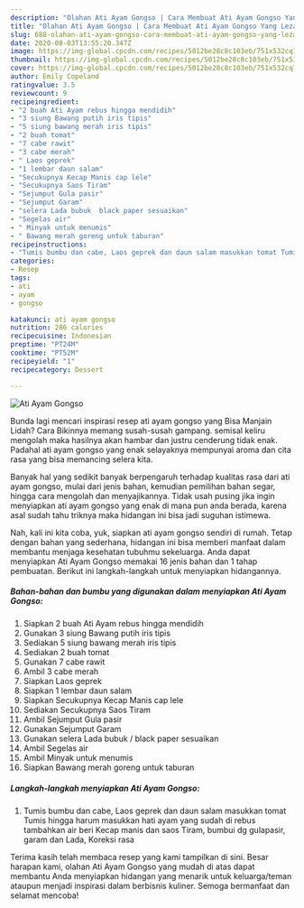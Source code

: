 ```yaml
---
description: "Olahan Ati Ayam Gongso | Cara Membuat Ati Ayam Gongso Yang Lezat Sekali"
title: "Olahan Ati Ayam Gongso | Cara Membuat Ati Ayam Gongso Yang Lezat Sekali"
slug: 688-olahan-ati-ayam-gongso-cara-membuat-ati-ayam-gongso-yang-lezat-sekali
date: 2020-08-03T13:55:20.347Z
image: https://img-global.cpcdn.com/recipes/5012be28c8c103eb/751x532cq70/ati-ayam-gongso-foto-resep-utama.jpg
thumbnail: https://img-global.cpcdn.com/recipes/5012be28c8c103eb/751x532cq70/ati-ayam-gongso-foto-resep-utama.jpg
cover: https://img-global.cpcdn.com/recipes/5012be28c8c103eb/751x532cq70/ati-ayam-gongso-foto-resep-utama.jpg
author: Emily Copeland
ratingvalue: 3.5
reviewcount: 9
recipeingredient:
- "2 buah Ati Ayam rebus hingga mendidih"
- "3 siung Bawang putih iris tipis"
- "5 siung bawang merah iris tipis"
- "2 buah tomat"
- "7 cabe rawit"
- "3 cabe merah"
- " Laos geprek"
- "1 lembar daun salam"
- "Secukupnya Kecap Manis cap lele"
- "Secukupnya Saos Tiram"
- "Sejumput Gula pasir"
- "Sejumput Garam"
- "selera Lada bubuk  black paper sesuaikan"
- "Segelas air"
- " Minyak untuk menumis"
- " Bawang merah goreng untuk taburan"
recipeinstructions:
- "Tumis bumbu dan cabe, Laos geprek dan daun salam masukkan tomat Tumis hingga harum masukkan hati ayam yang sudah di rebus tambahkan air beri Kecap manis dan saos Tiram, bumbui dg gulapasir, garam dan Lada, Koreksi rasa"
categories:
- Resep
tags:
- ati
- ayam
- gongso

katakunci: ati ayam gongso 
nutrition: 286 calories
recipecuisine: Indonesian
preptime: "PT24M"
cooktime: "PT52M"
recipeyield: "1"
recipecategory: Dessert

---
```



![Ati Ayam Gongso](https://img-global.cpcdn.com/recipes/5012be28c8c103eb/751x532cq70/ati-ayam-gongso-foto-resep-utama.jpg)

Bunda lagi mencari inspirasi resep ati ayam gongso yang Bisa Manjain Lidah? Cara Bikinnya memang susah-susah gampang. semisal keliru mengolah maka hasilnya akan hambar dan justru cenderung tidak enak. Padahal ati ayam gongso yang enak selayaknya mempunyai aroma dan cita rasa yang bisa memancing selera kita.

Banyak hal yang sedikit banyak berpengaruh terhadap kualitas rasa dari ati ayam gongso, mulai dari jenis bahan, kemudian pemilihan bahan segar, hingga cara mengolah dan menyajikannya. Tidak usah pusing jika ingin menyiapkan ati ayam gongso yang enak di mana pun anda berada, karena asal sudah tahu triknya maka hidangan ini bisa jadi suguhan istimewa.




Nah, kali ini kita coba, yuk, siapkan ati ayam gongso sendiri di rumah. Tetap dengan bahan yang sederhana, hidangan ini bisa memberi manfaat dalam membantu menjaga kesehatan tubuhmu sekeluarga. Anda dapat menyiapkan Ati Ayam Gongso memakai 16 jenis bahan dan 1 tahap pembuatan. Berikut ini langkah-langkah untuk menyiapkan hidangannya.

<!--inarticleads1-->

##### Bahan-bahan dan bumbu yang digunakan dalam menyiapkan Ati Ayam Gongso:

1. Siapkan 2 buah Ati Ayam rebus hingga mendidih
1. Gunakan 3 siung Bawang putih iris tipis
1. Sediakan 5 siung bawang merah iris tipis
1. Sediakan 2 buah tomat
1. Gunakan 7 cabe rawit
1. Ambil 3 cabe merah
1. Siapkan  Laos geprek
1. Siapkan 1 lembar daun salam
1. Siapkan Secukupnya Kecap Manis cap lele
1. Sediakan Secukupnya Saos Tiram
1. Ambil Sejumput Gula pasir
1. Gunakan Sejumput Garam
1. Gunakan selera Lada bubuk / black paper sesuaikan
1. Ambil Segelas air
1. Ambil  Minyak untuk menumis
1. Siapkan  Bawang merah goreng untuk taburan




<!--inarticleads2-->

##### Langkah-langkah menyiapkan Ati Ayam Gongso:

1. Tumis bumbu dan cabe, Laos geprek dan daun salam masukkan tomat Tumis hingga harum masukkan hati ayam yang sudah di rebus tambahkan air beri Kecap manis dan saos Tiram, bumbui dg gulapasir, garam dan Lada, Koreksi rasa




Terima kasih telah membaca resep yang kami tampilkan di sini. Besar harapan kami, olahan Ati Ayam Gongso yang mudah di atas dapat membantu Anda menyiapkan hidangan yang menarik untuk keluarga/teman ataupun menjadi inspirasi dalam berbisnis kuliner. Semoga bermanfaat dan selamat mencoba!

